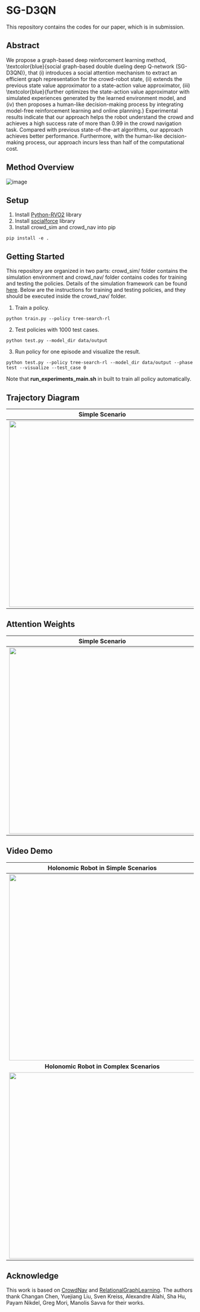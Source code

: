 

# SG-D3QN

This repository contains the codes for our paper, which is in submission.


## Abstract
We propose a graph-based deep reinforcement learning method, \textcolor{blue}{social graph-based double dueling deep Q-network (SG-D3QN)}, that (i) introduces a social attention mechanism to extract an efficient graph representation for the crowd-robot state, (ii) extends the previous state value approximator to a state-action value approximator, (iii) \textcolor{blue}{further optimizes the state-action value approximator with simulated experiences generated by the learned environment model, and (iv) then proposes a human-like decision-making process by integrating model-free reinforcement learning and online planning.} Experimental results indicate that our approach helps the robot understand the crowd and achieves a high success rate of more than 0.99 in the crowd navigation task. Compared with previous state-of-the-art algorithms, our approach achieves better performance. Furthermore, with the human-like decision-making process, our approach incurs less than half of the computational cost.
## Method Overview
![image](https://github.com/zhouzhiqian/SG-DQN/blob/master/doc/framework.png)

## Setup
1. Install [Python-RVO2](https://github.com/sybrenstuvel/Python-RVO2) library
2. Install [socialforce](https://github.com/ChanganVR/socialforce) library
2. Install crowd_sim and crowd_nav into pip
```
pip install -e .
```

## Getting Started
This repository are organized in two parts: crowd_sim/ folder contains the simulation environment and crowd_nav/ folder contains codes for training and testing the policies. Details of the simulation framework can be found [here](crowd_sim/README.md). Below are the instructions for training and testing policies, and they should be executed
inside the crowd_nav/ folder.

1. Train a policy.
```
python train.py --policy tree-search-rl
```
2. Test policies with 1000 test cases.
```
python test.py --model_dir data/output 
```
3. Run policy for one episode and visualize the result.
```
python test.py --policy tree-search-rl --model_dir data/output --phase test --visualize --test_case 0
```
Note that **run_experiments_main.sh** in built to train all policy automatically.
## Trajectory Diagram
|              Simple Scenario               |              Complex Scenario              |
| :----------------------------------------: | :----------------------------------------: |
| <img src="/doc/hololomic_sim_traj.png" width="500" /> | <img src="/doc/holonomic_com_traj.png" width="500" /> |
## Attention Weights

|                Simple Scenario                |               Complex Scenario                |
| :-------------------------------------------: | :-------------------------------------------: |
| <img src="/doc/attention_simple.png" width="500" /> | <img src="/doc/attention_complex.png" width="500" /> |

## Video Demo

|                Holonomic Robot in Simple Scenarios                 |                Rotation-Contrained Robot in Simple Scenarios               |
| :--------------------------------------------: | :--------------------------------------------: |
| <img src="/doc/5human_holonomic.gif" width="500" /> | <img src="/doc/5human_rotation.gif" width="500" /> |
|         **Holonomic Robot in Complex Scenarios**   |    **Rotation-Contrained Robot in Complex Scenarios**     |
| <img src="/doc/10human_holonomic.gif" width="500" /> | <img src="/doc/10human_rotation.gif" width="500" /> |

## Acknowledge
This work is based on [CrowdNav](https://github.com/vita-epfl/CrowdNav) and [RelationalGraphLearning](https://github.com/ChanganVR/RelationalGraphLearning).  The authors thank Changan Chen, Yuejiang Liu, Sven Kreiss, Alexandre Alahi, Sha Hu, Payam Nikdel, Greg Mori, Manolis Savva for their works.

